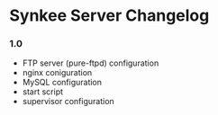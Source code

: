 # Synkee Server Changelog

### 1.0

 * FTP server (pure-ftpd) configuration
 * nginx coniguration
 * MySQL configuration
 * start script
 * supervisor configuration